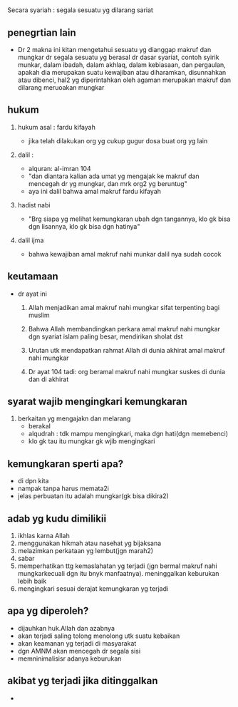 # 

Secara syariah : segala sesuatu yg dilarang sariat


## penegrtian lain
- Dr 2 makna ini kitan mengetahui sesuatu yg dianggap makruf dan mungkar dr segala sesuatu yg berasal dr dasar syariat, contoh syirik munkar, dalam ibadah, dalam akhlaq, dalam kebiasaan, dan pergaulan, apakah dia merupakan suatu kewajiban atau diharamkan, disunnahkan atau dibenci, hal2 yg diperintahkan oleh agaman merupakan makruf dan dilarang meruoakan mungkar

## hukum
1. hukum asal : fardu kifayah
	- jika telah dilakukan org yg cukup gugur dosa buat org yg lain

2. dalil : 
	- alquran:  al-imran 104
	- "dan diantara kalian ada umat yg mengajak ke makruf dan mencegah dr yg mungkar, dan mrk org2 yg beruntug" 
	- aya ini dalil bahwa amal makruf fardu kifayah

3. hadist nabi
	- "Brg siapa yg melihat kemungkaran ubah dgn tangannya, klo gk bisa dgn lisannya, klo gk bisa dgn hatinya"

4. dalil ijma
	- bahwa kewajiban amal makruf nahi munkar dalil nya sudah cocok

## keutamaan
- dr ayat ini 
	1. Allah menjadikan amal makruf nahi mungkar sifat terpenting bagi muslim
	2. Bahwa Allah membandingkan perkara amal makruf nahi mungkar dgn syariat islam paling besar, mendirikan sholat dst
	
	3. Urutan utk mendapatkan rahmat Allah di dunia akhirat amal makruf nahi mungkar
	4. Dr ayat 104 tadi: org beramal makruf nahi mungkar suskes di dunia dan di akhirat


## syarat wajib mengingkari kemungkaran  
1. berkaitan yg mengajakn dan melarang
	- berakal
	- alqudrah : tdk mampu mengingkari, maka dgn hati(dgn memebenci)
	- klo gk tau itu mungkar gk wjib mengingkari

## kemungkaran sperti apa?
- di dpn kita
- nampak tanpa harus memata2i
- jelas perbuatan itu adalah mungkar(gk bisa dikira2)

## adab yg kudu dimilikii
1. ikhlas karna Allah
2. menggunakan hikmah atau nasehat yg bijaksana
3. melazimkan perkataan yg lembut(jgn marah2)
4. sabar
5. memperhatikan ttg kemaslahatan yg terjadi (jgn bermal makruf nahi mungkarkecuali dgn itu bnyk manfaatnya). meninggalkan keburukan lebih baik 
6. mengingkari sesuai derajat kemungkaran yg terjadi


## apa yg diperoleh?
- dijauhkan huk.Allah dan azabnya
- akan terjadi saling tolong menolong utk suatu kebaikan
- akan keamanan yg terjadi di masyarakat
- dgn AMNM akan mencegah dr segala sisi 
- memninimalisisr adanya keburukan

## akibat yg terjadi jika ditinggalkan
- 













